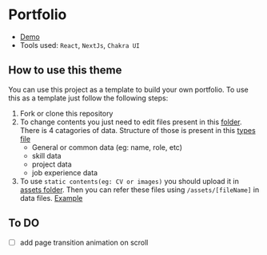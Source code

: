 # Portfolio
- [Demo](https://black-turtle.github.io/portfolio)
- Tools used: `React`, `NextJs`, `Chakra UI`


## How to use this theme
You can use this project as a template to build your own portfolio. To use this as a template just follow the following steps:
1. Fork or clone this repository
2. To change contents you just need to edit files present in this [folder](https://github.com/black-turtle/portfolio/tree/main/data). There is 4 catagories of data. Structure of those is present in this [types file](https://github.com/black-turtle/portfolio/blob/main/data/types.ts) 
   - General or common data (eg: name, role, etc)
   - skill data
   - project data
   - job experience data
3. To use `static contents(eg: CV or images)` you should upload it in [assets folder](https://github.com/black-turtle/portfolio/tree/main/public/assets). Then you can refer these files using `/assets/[fileName]` in data files. [Example](https://github.com/black-turtle/portfolio/blob/main/data/projects.data.ts#L6)


## To DO
- [ ] add page transition animation on scroll